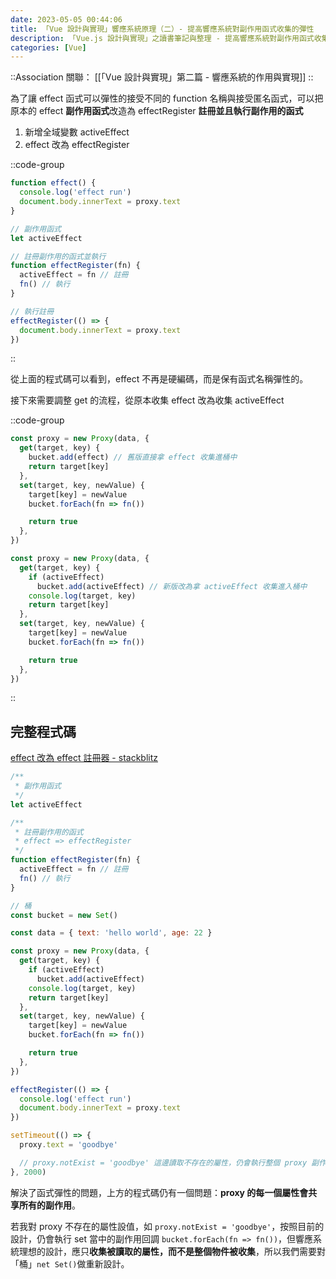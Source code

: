 ```yaml
---
date: 2023-05-05 00:44:06
title: 「Vue 設計與實現」響應系統原理（二）- 提高響應系統對副作用函式收集的彈性
description: 「Vue.js 設計與實現」之讀書筆記與整理 - 提高響應系統對副作用函式收集的彈性
categories: [Vue]
---
```


::Association
關聯： [[「Vue 設計與實現」第二篇 - 響應系統的作用與實現]]
::

為了讓 effect 函式可以彈性的接受不同的 function 名稱與接受匿名函式，可以把原本的 effect **副作用函式**改造為 effectRegister **註冊並且執行副作用的函式**

1. 新增全域變數 activeEffect
2. effect 改為 effectRegister

::code-group

  ```javascript [Before]
  function effect() {
    console.log('effect run')
    document.body.innerText = proxy.text
  }
  ```

  ```javascript [After]
  // 副作用函式
  let activeEffect

  // 註冊副作用的函式並執行
  function effectRegister(fn) {
    activeEffect = fn // 註冊
    fn() // 執行
  }

  // 執行註冊
  effectRegister(() => {
    document.body.innerText = proxy.text
  })
  ```

::

從上面的程式碼可以看到，effect 不再是硬編碼，而是保有函式名稱彈性的。

接下來需要調整 get 的流程，從原本收集 effect 改為收集 activeEffect

::code-group

```javascript [Before]
const proxy = new Proxy(data, {
  get(target, key) {
    bucket.add(effect) // 舊版直接拿 effect 收集進桶中
    return target[key]
  },
  set(target, key, newValue) {
    target[key] = newValue
    bucket.forEach(fn => fn())

    return true
  },
})
```

```javascript [After]
const proxy = new Proxy(data, {
  get(target, key) {
    if (activeEffect)
      bucket.add(activeEffect) // 新版改為拿 activeEffect 收集進入桶中
    console.log(target, key)
    return target[key]
  },
  set(target, key, newValue) {
    target[key] = newValue
    bucket.forEach(fn => fn())

    return true
  },
})
```

::

## 完整程式碼

[effect 改為 effect 註冊器 - stackblitz](https://stackblitz.com/edit/js-wzmhdt?file=index.js)

```javascript
/**
 * 副作用函式
 */
let activeEffect

/**
 * 註冊副作用的函式
 * effect => effectRegister
 */
function effectRegister(fn) {
  activeEffect = fn // 註冊
  fn() // 執行
}

// 桶
const bucket = new Set()

const data = { text: 'hello world', age: 22 }

const proxy = new Proxy(data, {
  get(target, key) {
    if (activeEffect)
      bucket.add(activeEffect)
    console.log(target, key)
    return target[key]
  },
  set(target, key, newValue) {
    target[key] = newValue
    bucket.forEach(fn => fn())

    return true
  },
})

effectRegister(() => {
  console.log('effect run')
  document.body.innerText = proxy.text
})

setTimeout(() => {
  proxy.text = 'goodbye'

  // proxy.notExist = 'goodbye' 這邊讀取不存在的屬性，仍會執行整個 proxy 副作用收集的回調 `bucket.forEach(fn => fn()`
}, 2000)
```

解決了函式彈性的問題，上方的程式碼仍有一個問題：**proxy 的每一個屬性會共享所有的副作用**。

若我對 proxy 不存在的屬性設值，如 `proxy.notExist = 'goodbye'`，按照目前的設計，仍會執行 set 當中的副作用回調 `bucket.forEach(fn => fn())`，但響應系統理想的設計，應只**收集被讀取的屬性，而不是整個物件被收集**，所以我們需要對「桶」`net Set()`做重新設計。
